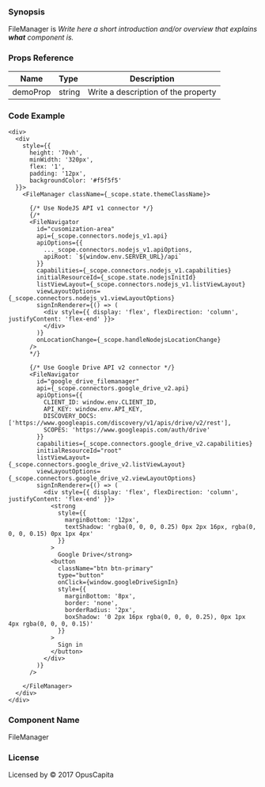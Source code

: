 ### Synopsis

FileManager is 
*Write here a short introduction and/or overview that explains **what** component is.*

### Props Reference

| Name                           | Type                    | Description                                                 |
| ------------------------------ | :---------------------- | ----------------------------------------------------------- |
| demoProp                       | string                  | Write a description of the property                         |

### Code Example

```
<div>
  <div
    style={{ 
      height: '70vh',
      minWidth: '320px',
      flex: '1',
      padding: '12px',
      backgroundColor: '#f5f5f5'
  }}>
    <FileManager className={_scope.state.themeClassName}>
    
      {/* Use NodeJS API v1 connector */}
      {/*
      <FileNavigator
        id="cusomization-area"
        api={_scope.connectors.nodejs_v1.api}
        apiOptions={{
          ..._scope.connectors.nodejs_v1.apiOptions,
          apiRoot: `${window.env.SERVER_URL}/api`
        }}
        capabilities={_scope.connectors.nodejs_v1.capabilities}
        initialResourceId={_scope.state.nodejsInitId}
        listViewLayout={_scope.connectors.nodejs_v1.listViewLayout}
        viewLayoutOptions={_scope.connectors.nodejs_v1.viewLayoutOptions}
        signInRenderer={() => (
          <div style={{ display: 'flex', flexDirection: 'column', justifyContent: 'flex-end' }}>
          </div>
        )}
        onLocationChange={_scope.handleNodejsLocationChange}
      />
      */}
      
      {/* Use Google Drive API v2 connector */}
      <FileNavigator
        id="google_drive_filemanager"
        api={_scope.connectors.google_drive_v2.api}
        apiOptions={{
          CLIENT_ID: window.env.CLIENT_ID,
          API_KEY: window.env.API_KEY,
          DISCOVERY_DOCS: ['https://www.googleapis.com/discovery/v1/apis/drive/v2/rest'],
          SCOPES: 'https://www.googleapis.com/auth/drive'
        }}
        capabilities={_scope.connectors.google_drive_v2.capabilities}
        initialResourceId="root"
        listViewLayout={_scope.connectors.google_drive_v2.listViewLayout}
        viewLayoutOptions={_scope.connectors.google_drive_v2.viewLayoutOptions}
        signInRenderer={() => (
          <div style={{ display: 'flex', flexDirection: 'column', justifyContent: 'flex-end' }}>
            <strong
              style={{
                marginBottom: '12px',
                textShadow: 'rgba(0, 0, 0, 0.25) 0px 2px 16px, rgba(0, 0, 0, 0.15) 0px 1px 4px'
              }}
            >
              Google Drive</strong>
            <button
              className="btn btn-primary"
              type="button"
              onClick={window.googleDriveSignIn}
              style={{
                marginBottom: '8px',
                border: 'none',
                borderRadius: '2px',
                boxShadow: '0 2px 16px rgba(0, 0, 0, 0.25), 0px 1px 4px rgba(0, 0, 0, 0.15)'
              }}
            >
              Sign in
            </button>
          </div>
        )}
      />

    </FileManager>
  </div>
</div>
```

### Component Name

FileManager

### License

Licensed by © 2017 OpusCapita

